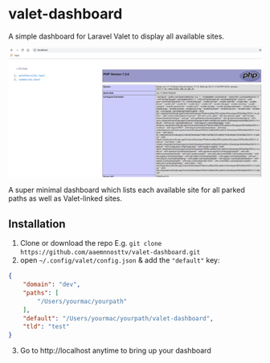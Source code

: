 # valet-dashboard

A simple dashboard for Laravel Valet to display all available sites.

![image](preview.png)

A super minimal dashboard which lists each available site for all parked paths as well as Valet-linked sites.

## Installation

1. Clone or download the repo 
E.g. `git clone https://github.com/aaemnnosttv/valet-dashboard.git`
2. open `~/.config/valet/config.json` & add the `"default"` key:
```json
{
    "domain": "dev",
    "paths": [
        "/Users/yourmac/yourpath"
    ],
    "default": "/Users/yourmac/yourpath/valet-dashboard",
    "tld": "test"
}
```
3. Go to http://localhost anytime to bring up your dashboard
